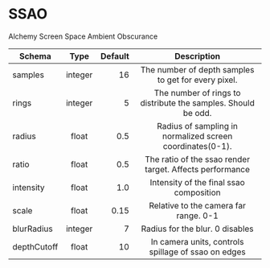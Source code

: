 SSAO
========

Alchemy Screen Space Ambient Obscurance 

| Schema        | Type           | Default  | Description  |
| ------------- |:-------------:| -----:| :---: |
| samples | integer | 16 | The number of depth samples to get for every pixel. |
| rings | integer | 5 | The number of rings to distribute the samples. Should be odd. |
| radius | float | 0.5 | Radius of sampling in normalized screen coordinates(0-1).|
| ratio | float | 0.5 | The ratio of the ssao render target. Affects performance |
| intensity | float | 1.0 | Intensity of the final ssao composition |
| scale | float | 0.15 | Relative to the camera far range. 0-1 |
| blurRadius | integer | 7 | Radius for the blur. 0 disables |
| depthCutoff | float | 10 | In camera units, controls spillage of ssao on edges |